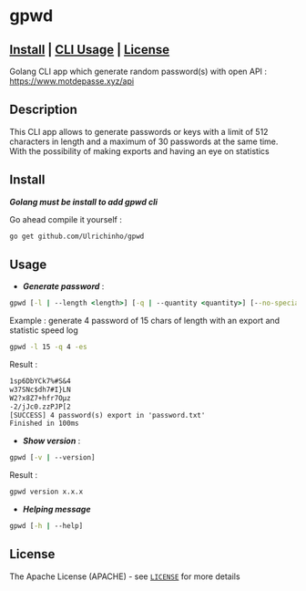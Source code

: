# gpwd

## [Install](#install) | [CLI Usage](#usage) | [License](#license)

Golang CLI app which generate random password(s) with open API :
<https://www.motdepasse.xyz/api>

## Description

This CLI app allows to generate passwords or keys with a limit of 512 characters in length and a maximum of 30 passwords at the same time. With the possibility of making exports and having an eye on statistics

## Install

***Golang must be install to add gpwd cli***

Go ahead compile it yourself :

```bash
go get github.com/Ulrichinho/gpwd
```

## Usage

- ***Generate password*** :

```cmd
gpwd [-l | --length <length>] [-q | --quantity <quantity>] [--no-specials-char] [-e | --export] [-s | --statistic]
```

Example : generate 4 password of 15 chars of length with an export and statistic speed log

```cmd
gpwd -l 15 -q 4 -es
```

Result :

```txt
1sp6DbYCk7%#S&4
w37SNc$dh7#I}LN
W2?x8Z7+hfr7Oµz
-2/jJc0.zzPJP[2
[SUCCESS] 4 password(s) export in 'password.txt'
Finished in 100ms
```

- ***Show version*** :

```cmd
gpwd [-v | --version]
```

Result :

```txt
gpwd version x.x.x
```

- ***Helping message***

```cmd
gpwd [-h | --help]
```

## License

The Apache License (APACHE) - see [`LICENSE`](./LICENSE) for more details
